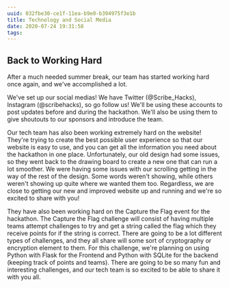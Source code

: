 ```yaml
---
uuid: 032fbe30-ce1f-11ea-b9e0-b394975f3e1b
title: Technology and Social Media
date: 2020-07-24 19:31:58
tags:
---
```


## Back to Working Hard

After a much needed summer break, our team has started working hard once again, and we've accomplished a lot.

We've set up our social medias! We have Twitter (@Scribe_Hacks), Instagram (@scribehacks), so go follow us! We'll be using these accounts to post updates before and during the hackathon. We'll also be using them to give shoutouts to our sponsors and introduce the team.

Our tech team has also been working extremely hard on the website! They're trying to create the best possible user experience so that our website is easy to use, and you can get all the information you need about the hackathon in one place. Unfortunately, our old design had some issues, so they went back to the drawing board to create a new one that can run a lot smoother. We were having some issues with our scrolling getting in the way of the rest of the design. Some words weren't showing, while others weren't showing up quite where we wanted them too. Regardless, we are close to getting our new and improved website up and running and we're so excited to share with you!

They have also been working hard on the Capture the Flag event for the hackathon. The Capture the Flag challenge will consist of having multiple teams attempt challenges to try and get a string called the flag which they receive points for if the string is correct. There are going to be a lot different types of challenges, and they all share will some sort of cryptography or encryption element to them. For this challenge, we're planning on using Python with Flask for the Frontend and Python with SQLite for the backend (keeping track of points and teams). There are going to be so many fun and interesting challenges, and our tech team is so excited to be able to share it with you all.
